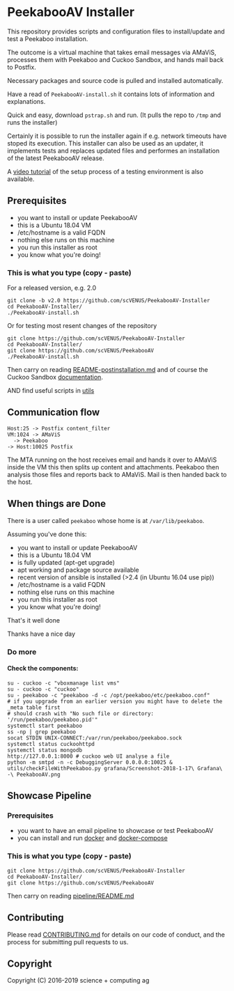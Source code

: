 # PeekabooAV Installer #

This repository provides scripts and configuration files to install/update and test a
Peekaboo installation.

The outcome is a virtual machine that takes email messages via AMaViS, processes
them with Peekaboo and Cuckoo Sandbox, and hands mail back to Postfix.

Necessary packages and source code is pulled and installed automatically.

Have a read of ``PeekabooAV-install.sh`` it contains lots of information and explanations.

Quick and easy, download ``pstrap.sh`` and run.
(It pulls the repo to ``/tmp`` and runs the installer)

Certainly it is possible to run the installer again if e.g. network timeouts have stoped
its execution. This installer can also be used as an updater, it implements tests and
replaces updated files and performes an installation of the latest PeekabooAV release.

A [video tutorial](https://www.youtube.com/watch?v=RO-P4kJEqLU) of the setup
process of a testing environment is also available.


## Prerequisites ##

* you want to install or update PeekabooAV
* this is a Ubuntu 18.04 VM
* /etc/hostname is a valid FQDN
* nothing else runs on this machine
* you run this installer as root
* you know what you're doing!


### This is what you type (copy - paste)
For a released version, e.g. 2.0
```
git clone -b v2.0 https://github.com/scVENUS/PeekabooAV-Installer
cd PeekabooAV-Installer/
./PeekabooAV-install.sh
```

Or for testing most resent changes of the repository
```
git clone https://github.com/scVENUS/PeekabooAV-Installer
cd PeekabooAV-Installer/
git clone https://github.com/scVENUS/PeekabooAV
./PeekabooAV-install.sh
```


Then carry on reading [README-postinstallation.md](README-postinstallation.md)
and of course the Cuckoo Sandbox [documentation](https://cuckoo.sh/docs/index.html).

AND find useful scripts in [utils](utils)


## Communication flow ##

```
Host:25 -> Postfix content_filter
VM:1024 -> AMaViS
  -> Peekaboo
-> Host:10025 Postfix
```

The MTA running on the host receives email and hands it over to AMaViS inside
the VM this then splits up content and attachments. Peekaboo then analysis those
files and reports back to AMaViS. Mail is then handed back to the host.


## When things are Done ##

There is a user called ``peekaboo`` whose home is at ``/var/lib/peekaboo``.

Assuming you've done this:
* you want to install or update PeekabooAV
* this is a Ubuntu 18.04 VM
* is fully updated (apt-get upgrade)
* apt working and package source available
* recent version of ansible is installed (>2.4 (in Ubuntu 16.04 use pip))
* /etc/hostname is a valid FQDN
* nothing else runs on this machine
* you run this installer as root
* you know what you're doing!

That's it well done

Thanks
have a nice day


### Do more ###


#### Check the components:

```
su - cuckoo -c "vboxmanage list vms"
su - cuckoo -c "cuckoo"
su - peekaboo -c "peekaboo -d -c /opt/peekaboo/etc/peekaboo.conf"
# if you upgrade from an earlier version you might have to delete the _meta table first
# should crash with "No such file or directory: '/run/peekaboo/peekaboo.pid'"
systemctl start peekaboo
ss -np | grep peekaboo
socat STDIN UNIX-CONNECT:/var/run/peekaboo/peekaboo.sock
systemctl status cuckoohttpd
systemctl status mongodb
http://127.0.0.1:8000 # cuckoo web UI analyse a file
python -m smtpd -n -c DebuggingServer 0.0.0.0:10025 &
utils/checkFileWithPeekaboo.py grafana/Screenshot-2018-1-17\ Grafana\ -\ PeekabooAV.png
```

## Showcase Pipeline

### Prerequisites ###

* you want to have an email pipeline to showcase or test PeekabooAV
* you can install and run [docker](https://docs[[.docker.com/get-docker/) and [docker-compose](https://docs.docker.com/compose/)

### This is what you type (copy - paste)

```
git clone https://github.com/scVENUS/PeekabooAV-Installer
cd PeekabooAV-Installer/
git clone https://github.com/scVENUS/PeekabooAV
```

Then carry on reading [pipeline/README.md](pipeline/README.md)


## Contributing ##
Please read [CONTRIBUTING.md](CONTRIBUTING.md) for details on our code of conduct, and the process for submitting pull requests to us. 


## Copyright ##

Copyright (C) 2016-2019 science + computing ag
